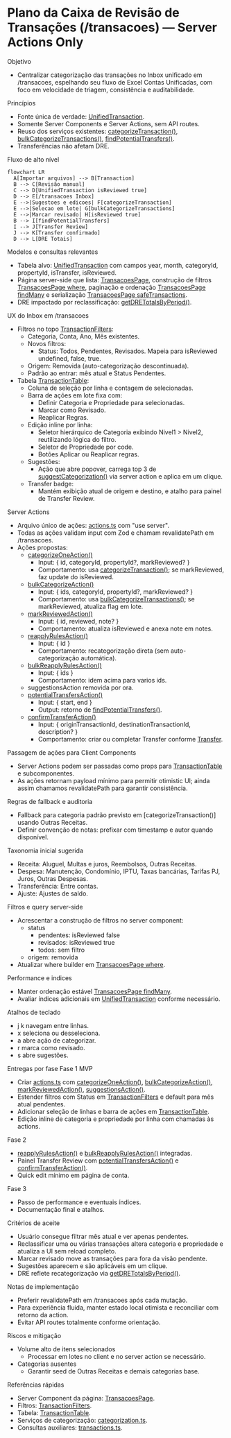 # Plano da Caixa de Revisão de Transações (/transacoes) — Server Actions Only

Objetivo

- Centralizar categorização das transações no Inbox unificado em /transacoes, espelhando seu fluxo de Excel Contas Unificadas, com foco em velocidade de triagem, consistência e auditabilidade.

Princípios

- Fonte única de verdade: [UnifiedTransaction](prisma/schema.prisma:129).
- Somente Server Components e Server Actions, sem API routes.
- Reuso dos serviços existentes: [categorizeTransaction()](lib/database/categorization.ts:23), [bulkCategorizeTransactions()](lib/database/categorization.ts:52), [findPotentialTransfers()](lib/database/transactions.ts:221).
- Transferências não afetam DRE.

Fluxo de alto nível

```mermaid
flowchart LR
  A[Importar arquivos] --> B[Transaction]
  B --> C[Revisão manual]
  C --> D[UnifiedTransaction isReviewed true]
  D --> E[/transacoes Inbox]
  E -->|Sugestoes e edicoes| F[categorizeTransaction]
  E -->|Selecao em lote| G[bulkCategorizeTransactions]
  E -->|Marcar revisado| H[isReviewed true]
  B --> I[findPotentialTransfers]
  I --> J[Transfer Review]
  J --> K[Transfer confirmado]
  D --> L[DRE Totais]
```

Modelos e consultas relevantes

- Tabela alvo: [UnifiedTransaction](prisma/schema.prisma:129) com campos year, month, categoryId, propertyId, isTransfer, isReviewed.
- Página server-side que lista: [TransacoesPage](app/transacoes/page.tsx:18), construção de filtros [TransacoesPage where](app/transacoes/page.tsx:42), paginação e ordenação [TransacoesPage findMany](app/transacoes/page.tsx:61) e serialização [TransacoesPage safeTransactions](app/transacoes/page.tsx:96).
- DRE impactado por reclassificação: [getDRETotalsByPeriod()](lib/database/transactions.ts:83).

UX do Inbox em /transacoes

- Filtros no topo [TransactionFilters](app/transacoes/components/TransactionFilters.tsx:31):
  - Categoria, Conta, Ano, Mês existentes.
  - Novos filtros:
    - Status: Todos, Pendentes, Revisados. Mapeia para isReviewed undefined, false, true.
  - Origem: Removida (auto-categorização descontinuada).
  - Padrão ao entrar: mês atual e Status Pendentes.
- Tabela [TransactionTable](app/transacoes/components/TransactionTable.tsx:51):
  - Coluna de seleção por linha e contagem de selecionadas.
  - Barra de ações em lote fixa com:
    - Definir Categoria e Propriedade para selecionadas.
    - Marcar como Revisado.
    - Reaplicar Regras.
  - Edição inline por linha:
    - Seletor hierárquico de Categoria exibindo Nivel1 > Nivel2, reutilizando lógica do filtro.
    - Seletor de Propriedade por code.
    - Botões Aplicar ou Reaplicar regras.
  - Sugestões:
    - Ação que abre popover, carrega top 3 de [suggestCategorization()](lib/database/categorization.ts:217) via server action e aplica em um clique.
  - Transfer badge:
    - Mantém exibição atual de origem e destino, e atalho para painel de Transfer Review.

Server Actions

- Arquivo único de ações: [actions.ts](app/transacoes/actions.ts:1) com "use server".
- Todas as ações validam input com Zod e chamam revalidatePath em /transacoes.
- Ações propostas:
  - [categorizeOneAction()](app/transacoes/actions.ts:1)
    - Input: { id, categoryId, propertyId?, markReviewed? }
    - Comportamento: usa [categorizeTransaction()](lib/database/categorization.ts:93); se markReviewed, faz update do isReviewed.
  - [bulkCategorizeAction()](app/transacoes/actions.ts:1)
    - Input: { ids, categoryId, propertyId?, markReviewed? }
    - Comportamento: usa [bulkCategorizeTransactions()](lib/database/categorization.ts:180); se markReviewed, atualiza flag em lote.
  - [markReviewedAction()](app/transacoes/actions.ts:1)
    - Input: { id, reviewed, note? }
    - Comportamento: atualiza isReviewed e anexa note em notes.
  - [reapplyRulesAction()](app/transacoes/actions.ts:1)
    - Input: { id }
    - Comportamento: recategorização direta (sem auto-categorização automática).
  - [bulkReapplyRulesAction()](app/transacoes/actions.ts:1)
    - Input: { ids }
    - Comportamento: idem acima para varios ids.
  - suggestionsAction removida por ora.
  - [potentialTransfersAction()](app/transacoes/actions.ts:1)
    - Input: { start, end }
    - Output: retorno de [findPotentialTransfers()](lib/database/transactions.ts:221).
  - [confirmTransferAction()](app/transacoes/actions.ts:1)
    - Input: { originTransactionId, destinationTransactionId, description? }
    - Comportamento: criar ou completar Transfer conforme [Transfer](prisma/schema.prisma:162).

Passagem de ações para Client Components

- Server Actions podem ser passadas como props para [TransactionTable](app/transacoes/components/TransactionTable.tsx:51) e subcomponentes.
- As ações retornam payload mínimo para permitir otimistic UI; ainda assim chamamos revalidatePath para garantir consistência.

Regras de fallback e auditoria

- Fallback para categoria padrão previsto em [categorizeTransaction()] usando Outras Receitas.
- Definir convenção de notas: prefixar com timestamp e autor quando disponível.

Taxonomia inicial sugerida

- Receita: Aluguel, Multas e juros, Reembolsos, Outras Receitas.
- Despesa: Manutenção, Condomínio, IPTU, Taxas bancárias, Tarifas PJ, Juros, Outras Despesas.
- Transferência: Entre contas.
- Ajuste: Ajustes de saldo.

Filtros e query server-side

- Acrescentar a construção de filtros no server component:
  - status
    - pendentes: isReviewed false
    - revisados: isReviewed true
    - todos: sem filtro
  - origem: removida
- Atualizar where builder em [TransacoesPage where](app/transacoes/page.tsx:42).

Performance e indices

- Manter ordenação estável [TransacoesPage findMany](app/transacoes/page.tsx:84).
- Avaliar índices adicionais em [UnifiedTransaction](prisma/schema.prisma:155) conforme necessário.

Atalhos de teclado

- j k navegam entre linhas.
- x seleciona ou desseleciona.
- a abre ação de categorizar.
- r marca como revisado.
- s abre sugestões.

Entregas por fase
Fase 1 MVP

- Criar [actions.ts](app/transacoes/actions.ts:1) com [categorizeOneAction()](app/transacoes/actions.ts:1), [bulkCategorizeAction()](app/transacoes/actions.ts:1), [markReviewedAction()](app/transacoes/actions.ts:1), [suggestionsAction()](app/transacoes/actions.ts:1).
- Estender filtros com Status em [TransactionFilters](app/transacoes/components/TransactionFilters.tsx:31) e default para mês atual pendentes.
- Adicionar seleção de linhas e barra de ações em [TransactionTable](app/transacoes/components/TransactionTable.tsx:51).
- Edição inline de categoria e propriedade por linha com chamadas às actions.

Fase 2

- [reapplyRulesAction()](app/transacoes/actions.ts:1) e [bulkReapplyRulesAction()](app/transacoes/actions.ts:1) integradas.
- Painel Transfer Review com [potentialTransfersAction()](app/transacoes/actions.ts:1) e [confirmTransferAction()](app/transacoes/actions.ts:1).
- Quick edit mínimo em página de conta.

Fase 3

- Passo de performance e eventuais índices.
- Documentação final e atalhos.

Critérios de aceite

- Usuário consegue filtrar mês atual e ver apenas pendentes.
- Reclassificar uma ou várias transações altera categoria e propriedade e atualiza a UI sem reload completo.
- Marcar revisado move as transações para fora da visão pendente.
- Sugestões aparecem e são aplicáveis em um clique.
- DRE reflete recategorização via [getDRETotalsByPeriod()](lib/database/transactions.ts:83).

Notas de implementação

- Preferir revalidatePath em /transacoes após cada mutação.
- Para experiência fluida, manter estado local otimista e reconciliar com retorno da action.
- Evitar API routes totalmente conforme orientação.

Riscos e mitigação

- Volume alto de itens selecionados
  - Processar em lotes no client e no server action se necessário.
- Categorias ausentes
  - Garantir seed de Outras Receitas e demais categorias base.

Referências rápidas

- Server Component da página: [TransacoesPage](app/transacoes/page.tsx:18).
- Filtros: [TransactionFilters](app/transacoes/components/TransactionFilters.tsx:31).
- Tabela: [TransactionTable](app/transacoes/components/TransactionTable.tsx:51).
- Serviços de categorização: [categorization.ts](lib/database/categorization.ts:1).
- Consultas auxiliares: [transactions.ts](lib/database/transactions.ts:1).
